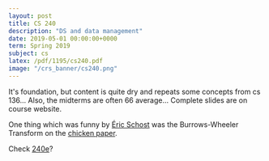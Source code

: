 ```yaml
---
layout: post
title: CS 240
description: "DS and data management"
date: 2019-05-01 00:00:00+0000
term: Spring 2019
subject: cs
latex: /pdf/1195/cs240.pdf
image: "/crs_banner/cs240.png"
---
```


It's foundation, but content is quite dry and repeats some concepts from cs 136... Also, the midterms are often 66 average...
Complete slides are on course website.

One thing which was funny by [Éric Schost](https://cs.uwaterloo.ca/~eschost/) was the Burrows-Wheeler Transform on the [chicken paper](https://isotropic.org/papers/chicken.pdf).

Check [240e](/cs240e)?
